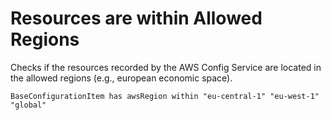 # Resources are within Allowed Regions

Checks if the resources recorded by the AWS Config Service are located in the allowed regions (e.g., european economic space).

```ccl
BaseConfigurationItem has awsRegion within "eu-central-1" "eu-west-1" "global"
```
